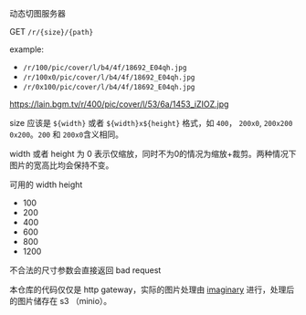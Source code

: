 动态切图服务器

GET `/r/{size}/{path}`

example:

- `/r/100/pic/cover/l/b4/4f/18692_E04qh.jpg`
- `/r/100x0/pic/cover/l/b4/4f/18692_E04qh.jpg`
- `/r/0x100/pic/cover/l/b4/4f/18692_E04qh.jpg`

https://lain.bgm.tv/r/400/pic/cover/l/53/6a/1453_iZIOZ.jpg

size 应该是 `${width}` 或者 `${width}x${height}` 格式，如 `400`， `200x0`, `200x200` `0x200`。`200` 和 `200x0`含义相同。

width 或者 height 为 0 表示仅缩放，同时不为0的情况为缩放+裁剪。两种情况下图片的宽高比均会保持不变。

可用的 width height

- 100
- 200
- 400
- 600
- 800
- 1200

不合法的尺寸参数会直接返回 bad request

本仓库的代码仅仅是 http
gateway，实际的图片处理由 [imaginary](https://github.com/h2non/imaginary)
进行，处理后的图片储存在 s3 （minio）。

